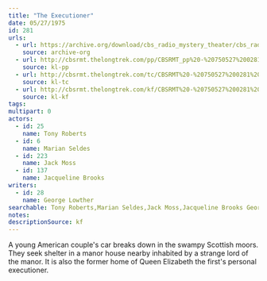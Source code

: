 ```yaml
---
title: "The Executioner"
date: 05/27/1975
id: 281
urls: 
  - url: https://archive.org/download/cbs_radio_mystery_theater/cbs_radio_mystery_theater-0251-0300.zip/cbs_radio_mystery_theater-0251-0300%2Fcbsrmt_0281_the_executioner.mp3
    source: archive-org
  - url: http://cbsrmt.thelongtrek.com/pp/CBSRMT_pp%20-%20750527%200281%20The%20Executioner.mp3
    source: kl-pp
  - url: http://cbsrmt.thelongtrek.com/tc/CBSRMT%20-%20750527%200281%20The%20Executioner_tc.mp3
    source: kl-tc
  - url: http://cbsrmt.thelongtrek.com/kf/CBSRMT%20-%20750527%200281%20The%20Executioner_kf.mp3
    source: kl-kf
tags: 
multipart: 0
actors:  
  - id: 25
    name: Tony Roberts  
  - id: 6
    name: Marian Seldes  
  - id: 223
    name: Jack Moss  
  - id: 137
    name: Jacqueline Brooks
writers:  
  - id: 28
    name: George Lowther
searchable: Tony Roberts,Marian Seldes,Jack Moss,Jacqueline Brooks George Lowther
notes: 
descriptionSource: kf
---
```

A young American couple's car breaks down in the swampy Scottish moors. They seek shelter in a manor house nearby inhabited by a strange lord of the manor. It is also the former home of Queen Elizabeth the first's personal executioner.